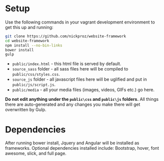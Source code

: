# Setup

Use the following commands in your vagrant development environment to get this up and running:
```bash
git clone https://github.com/nickproz/website-framework
cd website-framework
npm install --no-bin-links
bower install
gulp
```

- `public/index.html` - this html file is served by default.
- `source_sass` folder - all sass files here will be compiled to `public/css/styles.css`.
- `source_js` folder - all javascript files here will be uglified and put in `public/js/script.js`.
- `public/media` - all your media files (images, videos, GIFs etc.) go here.

**Do not edit anything under the `public\css` and `public\js` folders.** All things there are auto-generated and any changes you make there will get overwritten by Gulp.

# Dependencies

After running bower install, Jquery and Angular will be installed as frameworks.
Optional dependencies installed include: Bootstrap, hover, font awesome, slick, and full page.
